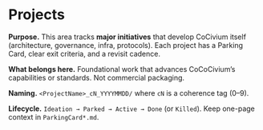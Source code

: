 <!-- status: stub; target: 150+ words -->
<!-- status: stub; target: 150+ words -->
<!-- status: stub; target: 150+ words -->
<!-- status: stub; target: 150+ words -->
<!-- status: stub; target: 150+ words -->
<!-- status: stub; target: 150+ words -->
<!-- status: stub; target: 150+ words -->
# Projects

**Purpose.** This area tracks **major initiatives** that develop CoCivium itself (architecture, governance, infra, protocols).  Each project has a Parking Card, clear exit criteria, and a revisit cadence.

**What belongs here.** Foundational work that advances CoCoCivium’s capabilities or standards.  Not commercial packaging.

**Naming.** `<ProjectName>_cN_YYYYMMDD/` where `cN` is a coherence tag (0–9).

**Lifecycle.** `Ideation → Parked → Active → Done` (or `Killed`).  Keep one-page context in `ParkingCard*.md`.








